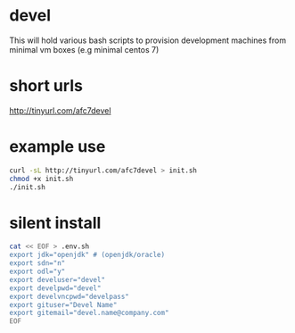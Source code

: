 # devel
This will hold various bash scripts to provision development machines from minimal vm boxes (e.g minimal centos 7)

# short urls
http://tinyurl.com/afc7devel

# example use
```bash
curl -sL http://tinyurl.com/afc7devel > init.sh
chmod +x init.sh
./init.sh
```
# silent install
```bash
cat << EOF > .env.sh
export jdk="openjdk" # (openjdk/oracle)
export sdn="n"
export odl="y"
export develuser="devel"
export develpwd="devel"
export develvncpwd="develpass"
export gituser="Devel Name"
export gitemail="devel.name@company.com"
EOF
```
